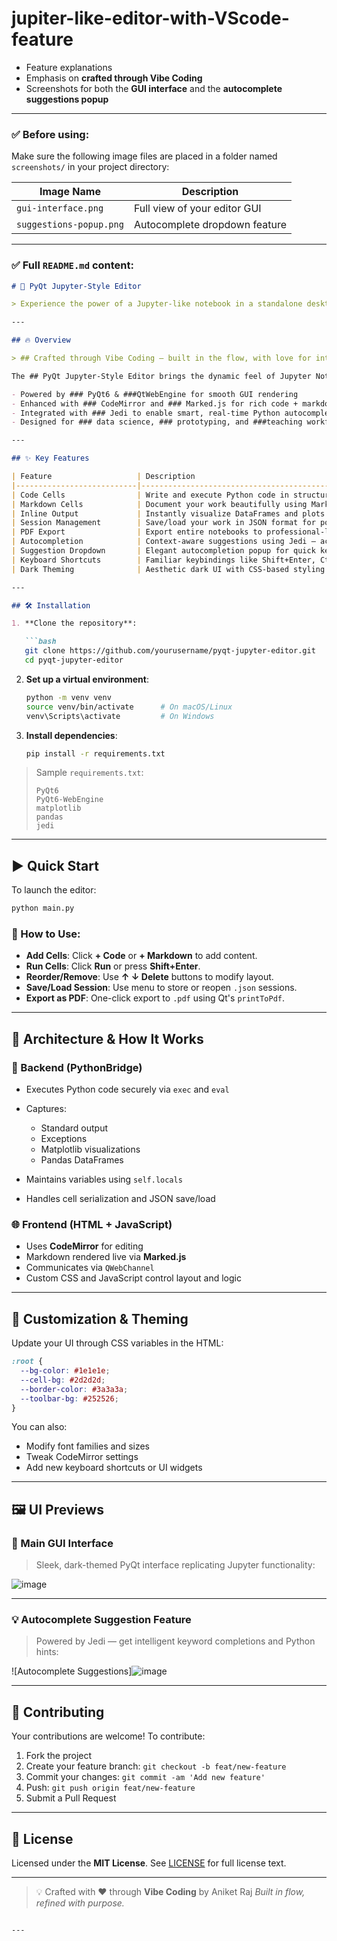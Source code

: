 # jupiter-like-editor-with-VScode-feature


* Feature explanations
* Emphasis on **crafted through Vibe Coding**
* Screenshots for both the **GUI interface** and the **autocomplete suggestions popup**

---

### ✅ Before using:

Make sure the following image files are placed in a folder named `screenshots/` in your project directory:

| Image Name              | Description                   |
| ----------------------- | ----------------------------- |
| `gui-interface.png`     | Full view of your editor GUI  |
| `suggestions-popup.png` | Autocomplete dropdown feature |

---

### ✅ Full `README.md` content:

````markdown
# 🚀 PyQt Jupyter-Style Editor

> Experience the power of a Jupyter-like notebook in a standalone desktop application!

---

## 🔥 Overview

> ## Crafted through Vibe Coding – built in the flow, with love for interactive tools and Python power!

The ## PyQt Jupyter-Style Editor brings the dynamic feel of Jupyter Notebooks into a sleek and customizable desktop app:

- Powered by ### PyQt6 & ###QtWebEngine for smooth GUI rendering
- Enhanced with ### CodeMirror and ### Marked.js for rich code + markdown editing
- Integrated with ### Jedi to enable smart, real-time Python autocompletion
- Designed for ### data science, ### prototyping, and ###teaching workflows

---

## ✨ Key Features

| Feature                   | Description                                                                                 |
|---------------------------|---------------------------------------------------------------------------------------------|
| Code Cells                | Write and execute Python code in structured cells.                                          |
| Markdown Cells            | Document your work beautifully using Markdown with live previews.                           |
| Inline Output             | Instantly visualize DataFrames and plots beneath each cell.                                 |
| Session Management        | Save/load your work in JSON format for portability.                                         |
| PDF Export                | Export entire notebooks to professional-looking PDFs.                                       |
| Autocompletion            | Context-aware suggestions using Jedi — activated with `.` or Ctrl+Space.                    |
| Suggestion Dropdown       | Elegant autocompletion popup for quick keyword or object access (see preview below).        |
| Keyboard Shortcuts        | Familiar keybindings like Shift+Enter, Ctrl+/, and more.                                    |
| Dark Theming              | Aesthetic dark UI with CSS-based styling.                                                   |

---

## 🛠️ Installation

1. **Clone the repository**:

   ```bash
   git clone https://github.com/yourusername/pyqt-jupyter-editor.git
   cd pyqt-jupyter-editor
````

2. **Set up a virtual environment**:

   ```bash
   python -m venv venv
   source venv/bin/activate      # On macOS/Linux
   venv\Scripts\activate         # On Windows
   ```

3. **Install dependencies**:

   ```bash
   pip install -r requirements.txt
   ```

> Sample `requirements.txt`:
>
> ```
> PyQt6
> PyQt6-WebEngine
> matplotlib
> pandas
> jedi
> ```

---

## ▶️ Quick Start

To launch the editor:

```bash
python main.py
```

### 🧪 How to Use:

* **Add Cells**: Click **+ Code** or **+ Markdown** to add content.
* **Run Cells**: Click **Run** or press **Shift+Enter**.
* **Reorder/Remove**: Use **↑ ↓ Delete** buttons to modify layout.
* **Save/Load Session**: Use menu to store or reopen `.json` sessions.
* **Export as PDF**: One-click export to `.pdf` using Qt's `printToPdf`.

---

## 📐 Architecture & How It Works

### 🧠 Backend (PythonBridge)

* Executes Python code securely via `exec` and `eval`
* Captures:

  * Standard output
  * Exceptions
  * Matplotlib visualizations
  * Pandas DataFrames
* Maintains variables using `self.locals`
* Handles cell serialization and JSON save/load

### 🌐 Frontend (HTML + JavaScript)

* Uses **CodeMirror** for editing
* Markdown rendered live via **Marked.js**
* Communicates via `QWebChannel`
* Custom CSS and JavaScript control layout and logic

---

## 🎨 Customization & Theming

Update your UI through CSS variables in the HTML:

```css
:root {
  --bg-color: #1e1e1e;
  --cell-bg: #2d2d2d;
  --border-color: #3a3a3a;
  --toolbar-bg: #252526;
}
```

You can also:

* Modify font families and sizes
* Tweak CodeMirror settings
* Add new keyboard shortcuts or UI widgets

---

## 🖼️ UI Previews

### 🧪 Main GUI Interface

> Sleek, dark-themed PyQt interface replicating Jupyter functionality:

![image](https://github.com/user-attachments/assets/54b57519-51a0-45d3-bb06-07dc551f3876)


---

### 💡 Autocomplete Suggestion Feature

> Powered by Jedi — get intelligent keyword completions and Python hints:

![Autocomplete Suggestions]![image](https://github.com/user-attachments/assets/6b48c16f-100f-4aab-8038-8e4c7a7ab96c)


---

## 🤝 Contributing

Your contributions are welcome!
To contribute:

1. Fork the project
2. Create your feature branch: `git checkout -b feat/new-feature`
3. Commit your changes: `git commit -am 'Add new feature'`
4. Push: `git push origin feat/new-feature`
5. Submit a Pull Request

---

## 📄 License

Licensed under the **MIT License**.
See [LICENSE](LICENSE) for full license text.

---

> 💡 Crafted with ❤️ through **Vibe Coding** by Aniket Raj
> *Built in flow, refined with purpose.*

```

---



